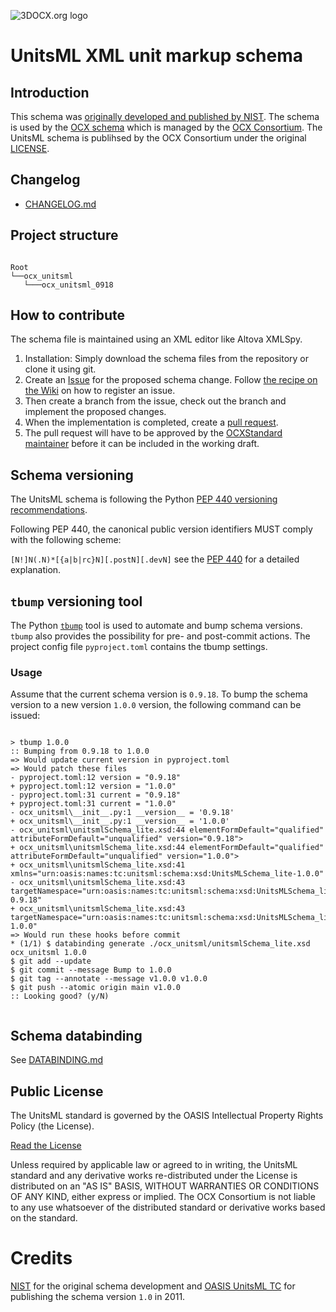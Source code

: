 ![3DOCX.org logo](./docs/_static/logo.png)
# UnitsML XML unit markup schema 

## Introduction 
This schema was [originally developed and published by NIST](https://unitsml.nist.gov/).
The schema is used by the [OCX schema](https://github.com/OCXStandard/OCX_Schema) which is managed by the [OCX Consortium](https://3docx.org).
The UnitsML schema is publihsed by the OCX Consortium under the original [LICENSE](LICENSE).

## Changelog
  * [CHANGELOG.md](CHANGELOG.md)

## Project structure
<pre><code>
Root
└──ocx_unitsml         
   └───ocx_unitsml_0918
</code></pre>

## How to contribute
The schema file is maintained using an XML editor like Altova XMLSpy.
1. Installation: Simply download the schema files from the repository or clone it using git.
2. Create an [Issue](https://docs.github.com/en/issues/tracking-your-work-with-issues/creating-an-issue) for the proposed schema change. 
Follow [the recipe on the Wiki](https://github.com/OCXStandard/OCX_Schema/wiki) on how to register an issue.
3. Then create a branch from the issue, check out the branch and implement the proposed changes.
4. When the implementation is completed, create a [pull request](https://docs.github.com/en/pull-requests/collaborating-with-pull-requests/proposing-changes-to-your-work-with-pull-requests/about-pull-requests).
4. The pull request will have to be approved by the [OCXStandard maintainer](https://github.com/orgs/OCXStandard/teams/ocx-schema-team?query=role%3Amaintainer) before it can be included in the working draft.

## Schema versioning
The UnitsML schema is following the Python [PEP 440 versioning recommendations](https://peps.python.org/pep-0440/).

Following PEP 440, the canonical public version identifiers MUST comply with the following scheme:

``
  [N!]N(.N)*[{a|b|rc}N][.postN][.devN]
``
see the [PEP 440](https://peps.python.org/pep-0440/) for a detailed explanation.

## ``tbump`` versioning tool

The Python [``tbump``](https://pypi.org/project/tbump/) tool is used to automate and bump schema versions. ``tbump`` also provides the possibility for pre- and post-commit actions.
The project config file ``pyproject.toml`` contains the tbump settings.

### Usage

Assume that the current schema version is ``0.9.18``. To bump the schema version to a new version  ``1.0.0`` version, the following command can be issued:

<pre><code>
> tbump 1.0.0
:: Bumping from 0.9.18 to 1.0.0
=> Would update current version in pyproject.toml
=> Would patch these files
- pyproject.toml:12 version = "0.9.18"
+ pyproject.toml:12 version = "1.0.0"
- pyproject.toml:31 current = "0.9.18"
+ pyproject.toml:31 current = "1.0.0"
- ocx_unitsml\__init__.py:1 __version__ = '0.9.18'
+ ocx_unitsml\__init__.py:1 __version__ = '1.0.0'
- ocx_unitsml\unitsmlSchema_lite.xsd:44 elementFormDefault="qualified" attributeFormDefault="unqualified" version="0.9.18">
+ ocx_unitsml\unitsmlSchema_lite.xsd:44 elementFormDefault="qualified" attributeFormDefault="unqualified" version="1.0.0">
+ ocx_unitsml\unitsmlSchema_lite.xsd:41 xmlns="urn:oasis:names:tc:unitsml:schema:xsd:UnitsMLSchema_lite-1.0.0"
- ocx_unitsml\unitsmlSchema_lite.xsd:43 targetNamespace="urn:oasis:names:tc:unitsml:schema:xsd:UnitsMLSchema_lite-0.9.18"
+ ocx_unitsml\unitsmlSchema_lite.xsd:43 targetNamespace="urn:oasis:names:tc:unitsml:schema:xsd:UnitsMLSchema_lite-1.0.0"
=> Would run these hooks before commit
* (1/1) $ databinding generate ./ocx_unitsml/unitsmlSchema_lite.xsd ocx_unitsml 1.0.0
$ git add --update
$ git commit --message Bump to 1.0.0
$ git tag --annotate --message v1.0.0 v1.0.0
$ git push --atomic origin main v1.0.0
:: Looking good? (y/N)

</code></pre>


## Schema databinding 
See [DATABINDING.md](DATABINDING.md) 

## Public License
The UnitsML standard is governed by the OASIS Intellectual Property Rights Policy (the License).

[Read the License](LICENSE)

Unless required by applicable law or agreed to in writing, the UnitsML standard and any derivative works re-distributed under the License
is distributed on an "AS IS" BASIS, WITHOUT WARRANTIES OR CONDITIONS OF ANY KIND, either express or implied.
The OCX Consortium is not liable to any use whatsoever of the distributed standard or derivative works based on the standard.


# Credits

[NIST](https://unitsml.nist.gov/) for the original schema development and [OASIS UnitsML TC](https://www.oasis-open.org/committees/tc_home.php?wg_abbrev=unitsml) for publishing the schema version ```1.0``` in 2011.
